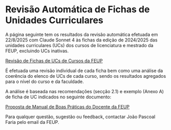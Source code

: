 # Revisão Automática de Fichas de Unidades Curriculares

A página seguinte tem os resultados da revisão automática efetuada em 22/8/2025 com Claude Sonnet 4 às fichas da edição de 2024/2025 das unidades curriculares (UCs) dos cursos de licenciatura e mestrado da FEUP, excluindo UCs inativas.

[Revisão de Fichas de UCs de Cursos da FEUP](https://joaopascoalfariafeup.github.io/AuditoriaFichasUCs/Auditoria_UCs_Cursos_FEUP/sumario_global.html)

É efetuada uma revisão individual de cada ficha bem como uma análise da coerência do elenco de UCs de cada curso, sendo os resultados agregados para o nível do curso e da faculdade. 

A análise é baseada nas recomendações (secção 2.1) e exemplo (Anexo A) de ficha de UC indicados no seguinte documento: 

[Proposta de Manual de Boas Práticas do Docente da FEUP](https://joaopascoalfariafeup.github.io/AuditoriaFichasUCs/Manual%20do%20Docente%20da%20FEUP%20v0.9.pdf)  

Para qualquer questão, sugestão ou feedback, contactar João Pascoal Faria pelo email da FEUP.
